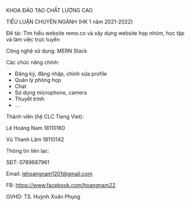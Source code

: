 KHOA ĐÀO TẠO CHẤT LƯỢNG CAO

TIỂU LUẬN CHUYÊN NGÀNH (HK 1 năm 2021-2022)

Đề tài: Tìm hiểu website remo.co và xây dựng website họp nhóm, học tập và làm việc trực tuyến

Công nghệ sử dụng: MERN Stack

Các chức năng chính:
  - Đăng ký, đăng nhập, chỉnh sửa profile
  - Quản lý phòng họp
  - Chat
  - Sử dụng microphone, camera
  - Thuyết trình
  - ...


Thành viên (hệ CLC Tieng Viet):

  Lê Hoàng Nam 18110160
  
  Vũ Thanh Lâm 18110142
  
Thông tin liên lạc:

  SĐT: 0789687961
  
  Email: lehoangnam1201@gmail.com
  
  FB: https://www.facebook.com/hoangnam22
  
GVHD: TS. Huỳnh Xuân Phụng
